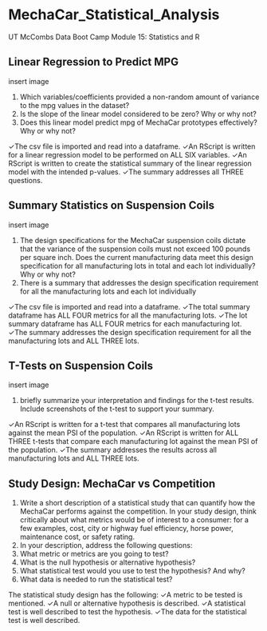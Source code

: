 # MechaCar_Statistical_Analysis
UT McCombs Data Boot Camp Module 15: Statistics and R
## Linear Regression to Predict MPG
insert image
1. Which variables/coefficients provided a non-random amount of variance to the mpg values in the dataset?
2. Is the slope of the linear model considered to be zero? Why or why not?
3. Does this linear model predict mpg of MechaCar prototypes effectively? Why or why not?

✓The csv file is imported and read into a dataframe. ✓An RScript is written for a linear regression model to be performed on ALL SIX variables. ✓An RScript is written to create the statistical summary of the linear regression model with the intended p-values. ✓The summary addresses all THREE questions.


## Summary Statistics on Suspension Coils
insert image
1. The design specifications for the MechaCar suspension coils dictate that the variance of the suspension coils must not exceed 100 pounds per square inch. Does the current manufacturing data meet this design specification for all manufacturing lots in total and each lot individually? Why or why not? 
2. There is a summary that addresses the design specification requirement for all the manufacturing lots and each lot individually

✓The csv file is imported and read into a dataframe. ✓The total summary dataframe has ALL FOUR metrics for all the manufacturing lots. ✓The lot summary dataframe has ALL FOUR metrics for each manufacturing lot. ✓The summary addresses the design specification requirement for all the manufacturing lots and ALL THREE lots.


## T-Tests on Suspension Coils
insert image
1. briefly summarize your interpretation and findings for the t-test results. Include screenshots of the t-test to support your summary.

✓An RScript is written for a t-test that compares all manufacturing lots against the mean PSI of the population. ✓An RScript is written for ALL THREE t-tests that compare each manufacturing lot against the mean PSI of the population. ✓The summary addresses the results across all manufacturing lots and ALL THREE lots.


## Study Design: MechaCar vs Competition
1. Write a short description of a statistical study that can quantify how the MechaCar performs against the competition. In your study design, think critically about what metrics would be of interest to a consumer: for a few examples, cost, city or highway fuel efficiency, horse power, maintenance cost, or safety rating.
2. In your description, address the following questions:
3. What metric or metrics are you going to test?
4. What is the null hypothesis or alternative hypothesis?
5. What statistical test would you use to test the hypothesis? And why?
6. What data is needed to run the statistical test?


The statistical study design has the following: ✓A metric to be tested is mentioned. ✓A null or alternative hypothesis is described. ✓A statistical test is well described to test the hypothesis. ✓The data for the statistical test is well described.

